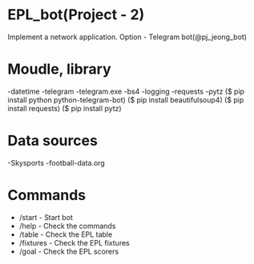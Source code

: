 # EPL_bot(Project - 2)

Implement a network application.
Option - Telegram bot(@pj_jeong_bot)

# Moudle, library
-datetime
-telegram
-telegram.exe
-bs4
-logging
-requests
-pytz
($ pip install python python-telegram-bot)
($ pip install beautifulsoup4)
($ pip install requests)
($ pip install pytz)

# Data sources
-Skysports
-football-data.org

# Commands
- /start - Start bot
- /help - Check the commands
- /table - Check the EPL table
- /fixtures - Check the EPL fixtures
- /goal - Check the EPL scorers

